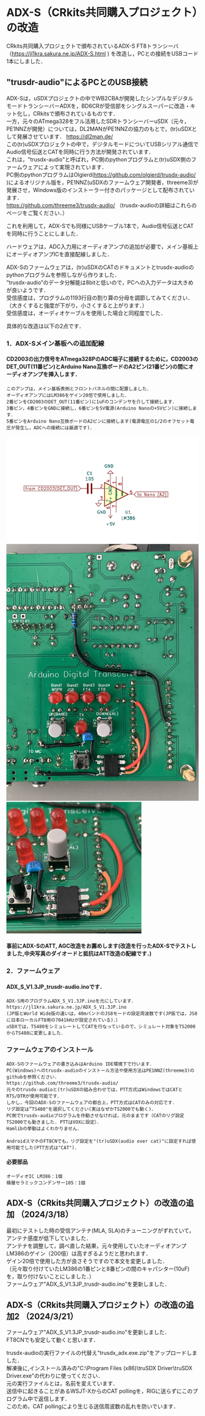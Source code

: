 # ADX-S（CRkits共同購入プロジェクト）の改造

 CRkits共同購入プロジェクトで頒布されているADX-S FT8トランシーバ （https://jl1kra.sakura.ne.jp/ADX-S.html
 ) を改造し，PCとの接続をUSBコード1本にしました．  

## "trusdr-audio"によるPCとのUSB接続
ADX-Sは，uSDXプロジェクトの中でWB2CBAが開発したシンプルなデジタルモードトランシーバーADXを，BD6CRが受信部をシングルスーパーに改造・キット化し，CRkitsで頒布されているものです．  
一方，元々のATmega328をフル活用したSDRトランシーバーuSDX（元々，PE1NNZが開発）については，DL2MANがPE1NNZの協力のもとで，(tr)uSDXとして発展させています．  https://dl2man.de/  
この(tr)uSDXプロジェクトの中で，デジタルモードについてUSBシリアル通信でAudio信号伝送とCATを同時に行う方法が開発されています．  
これは，"trusdx-audio"と呼ばれ，PC側のpythonプログラムと(tr)uSDX側のファームウェアによって実現されています．  
PC側のpythonプログラムはOlgierd(https://github.com/olgierd/trusdx-audio/
 )によるオリジナル版を，PE1NNZ(uSDXのファームウェア開発者，threeme3)が発展させ，Windows版のインストーラー付きのパッケージとして配布されています．  
https://github.com/threeme3/trusdx-audio/  （trusdx-audioの詳細はこれらのページをご覧ください．）  

これを利用して，ADX-Sでも同様にUSBケーブル1本で，Audio信号伝送とCATを同時に行うことにしました．  

ハードウェアは，ADC入力用にオーディオアンプの追加が必要で，メイン基板上にオーディオアンプICを直接配線しました．  

ADX-Sのファームウェアは，(tr)uSDXのCATのドキュメントとtrusdx-audioのpythonプログラムを参照しながら作りました．  
”trusdx-audio”のデータ分解能は8bitと低いので，PCへの入力データは大きめが良いようです．  
受信感度は，プログラムの1193行目の割り算の分母を調節してみてください．（大きくすると強度が下がり，小さくすると上がります．）  
受信感度は，オーディオケーブルを使用した場合と同程度でした．

具体的な改造は以下の2点です．  

### 1．ADX-Sメイン基板への追加配線 
#### CD2003の出力信号をATmega328PのADC端子に接続するために，CD2003のDET_OUT(11番ピン)とArduino Nano互換ボードのA2ピン(21番ピン)の間にオーディオアンプを挿入します．  
	このアンプは，メイン基板表側とフロントパネルの間に配置しました．
	オーディオアンプにはLM386をゲイン20倍で使用しました．
	2番ピンをCD2003のDET_OUT(11番ピン)に1uFのコンデンサを介して接続します．
	3番ピン，4番ピンをGNDに接続し，6番ピンを5V電源(Arduino Nanoの+5Vピン)に接続します．
	5番ピンをArduino Nano互換ボードのA2ピンに接続します(電源電圧の1/2のオフセット電圧が発生し，ADCへの接続には最適です)．
![回路図](images/ADX-S_trusdx-audio_1.png) 
![メイン基板表側_配線](images/ADX-S_trusdx-audio_2.png)  
![メイン基板表側_配線拡大図](images/ADX-S_trusdx-audio_3.png)  

#### 事前にADX-SのATT, AGC改造をお薦めします(改造を行ったADX-Sでテストしました,中央写真のダイオードと抵抗はATT改造の配線です．)  

### 2．ファームウェア  
#### ADX_S_V1.3JP_trusdr-audio.inoです．    
	ADX-S用のプログラムADX_S_V1.3JP.inoを元にしています．    
	https://jl1kra.sakura.ne.jp/ADX_S_V1.3JP.ino    
	(JP版とWorld Wide版の違いは，40mバンドのJS8モードの設定周波数です(JP版では，JS8に日本ローカルFT8用の7041kHzが設定されている)．）  
	uSDXでは，TS480をシミュレートしてCATを行なっているので，シミュレート対象をTS2000からTS480に変更しました．  
	 
### ファームウェアのインストール  
	ADX-Sのファームウェアの書き込みはArduino IDE環境下で行います．  
	PC(Windows)へのtrusdx-audioのインストール方法や使用方法はPE1NNZ(threeme3)のgithubを参照ください．
	https://github.com/threeme3/trusdx-audio/
	元々のtrusdx-audioと(tr)uSDXの組み合わせでは，PTT方式はWindowsではCATとRTS/DTRが使用可能です．
	しかし，今回のADX-Sのファームウェアの都合上，PTT方式はCATのみの対応です． 
	リグ設定は”TS480"を選択してください(実はなぜかTS2000でも動く)．
	PC側でtrusdx-audioプログラムを作動させなければ，元のままです（CATのリグ設定TS2000でも動きました. PTTはVOXに設定）．    
	Hamlibの挙動はよくわかりません．

  	AndroidスマホのFT8CNでも，リグ設定を"(tr)uSDX(audio over cat)"に設定すれば使用可能でした(PTT方式は"CAT")．   

#### 必要部品  
	オーディオIC LM386：1個
	積層セラミックコンデンサー105：1個

## ADX-S（CRkits共同購入プロジェクト）の改造の追加 （2024/3/18）
最初にテストした時の受信アンテナ(MLA, SLA)のチューニングがずれていて，アンテナ感度が低下していました．   
アンテナを調整して，調べ直した結果，元々使用していたオーディオアンプLM386のゲイン（200倍）は高すぎるようだと思われます．   
ゲイン20倍で使用した方が良さそうですので本文を変更しました．   
（元々取り付けていたLM386の1番ピンと8番ピンの間のキャパシター(10uF)を，取り付けないことにしました．）   
ファームウェア"ADX_S_V1.3JP_trusdr-audio.ino"を更新しました．　   

## ADX-S（CRkits共同購入プロジェクト）の改造の追加2 （2024/3/21）
ファームウェア"ADX_S_V1.3JP_trusdr-audio.ino"を更新しました．   
FT8CNでも安定して動くと思います．   

trusdx-audioの実行ファイルの代替え"trusdx_adx.exe.zip"をアップロードしました．   
解凍後に,インストール済みの"C:\Program Files (x86)\truSDX Driver\truSDX Driver.exe"の代わりに使ってください．   
元の実行ファイルとは，名前を変えています．   
送信中に起きることがあるWSJT-XからのCAT pollingを，RIGに送らずにこのプログラム中で返信します．   
このため，CAT pollingにより生じる送信周波数の乱れを防いでいます．   
